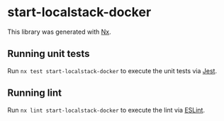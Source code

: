 # start-localstack-docker

This library was generated with [Nx](https://nx.dev).

## Running unit tests

Run `nx test start-localstack-docker` to execute the unit tests via [Jest](https://jestjs.io).

## Running lint

Run `nx lint start-localstack-docker` to execute the lint via [ESLint](https://eslint.org/).
